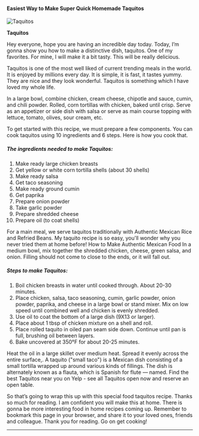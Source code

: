             

#### Easiest Way to Make Super Quick Homemade Taquitos

![Taquitos](https://img-global.cpcdn.com/recipes/5621398276407296/751x532cq70/taquitos-recipe-main-photo.jpg)

**Taquitos**

Hey everyone, hope you are having an incredible day today. Today, I’m gonna show you how to make a distinctive dish, taquitos. One of my favorites. For mine, I will make it a bit tasty. This will be really delicious.

Taquitos is one of the most well liked of current trending meals in the world. It is enjoyed by millions every day. It is simple, it is fast, it tastes yummy. They are nice and they look wonderful. Taquitos is something which I have loved my whole life.

In a large bowl, combine chicken, cream cheese, chipotle and sauce, cumin, and chili powder. Rolled, corn tortillas with chicken, baked until crisp. Serve as an appetizer or side dish with salsa or serve as main course topping with lettuce, tomato, olives, sour cream, etc.

To get started with this recipe, we must prepare a few components. You can cook taquitos using 10 ingredients and 6 steps. Here is how you cook that.

##### The ingredients needed to make Taquitos:

1.  Make ready large chicken breasts
2.  Get yellow or white corn tortilla shells (about 30 shells)
3.  Make ready salsa
4.  Get taco seasoning
5.  Make ready ground cumin
6.  Get paprika
7.  Prepare onion powder
8.  Take garlic powder
9.  Prepare shredded cheese
10.  Prepare oil (to coat shells)

For a main meal, we serve taquitos traditionally with Authentic Mexican Rice and Refried Beans. My taquito recipe is so easy, you'll wonder why you never tried them at home before! How to Make Authentic Mexican Food In a medium bowl, mix together the shredded chicken, cheese, green salsa, and onion. Filling should not come to close to the ends, or it will fall out.

##### Steps to make Taquitos:

1.  Boil chicken breasts in water until cooked through. About 20-30 minutes.
2.  Place chicken, salsa, taco seasoning, cumin, garlic powder, onion powder, paprika, and cheese in a large bowl or stand mixer. Mix on low speed until combined well and chicken is evenly shredded.
3.  Use oil to coat the bottom of a large dish (9X13 or larger).
4.  Place about 1 tbsp of chicken mixture on a shell and roll.
5.  Place rolled taquito in oiled pan seam side down. Continue until pan is full, brushing oil between layers.
6.  Bake uncovered at 350°F for about 20-25 minutes.

Heat the oil in a large skillet over medium heat. Spread it evenly across the entire surface,. A taquito ("small taco") is a Mexican dish consisting of a small tortilla wrapped up around various kinds of fillings. The dish is alternately known as a flauta, which is Spanish for flute — named. Find the best Taquitos near you on Yelp - see all Taquitos open now and reserve an open table.

So that’s going to wrap this up with this special food taquitos recipe. Thanks so much for reading. I am confident you will make this at home. There is gonna be more interesting food in home recipes coming up. Remember to bookmark this page in your browser, and share it to your loved ones, friends and colleague. Thank you for reading. Go on get cooking!

* * *